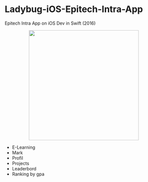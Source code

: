 # Ladybug-iOS-Epitech-Intra-App
Epitech Intra App on iOS Dev in Swift (2016)


<p align="center">
  <img src="http://www.langy.fr/images/ladybug1.png" width="350"/>
</p>


* E-Learning
* Mark
* Profil
* Projects
* Leaderbord
* Ranking by gpa 
